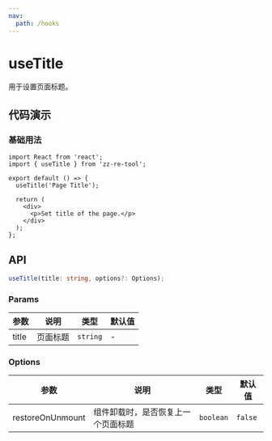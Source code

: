 ```yaml
---
nav:
  path: /hooks
---
```


# useTitle

用于设置页面标题。

## 代码演示

### 基础用法

```tsx
import React from 'react';
import { useTitle } from 'zz-re-tool';

export default () => {
  useTitle('Page Title');

  return (
    <div>
      <p>Set title of the page.</p>
    </div>
  );
};
```

## API

```typescript
useTitle(title: string, options?: Options);
```

### Params

| 参数  | 说明     | 类型     | 默认值 |
| ----- | -------- | -------- | ------ |
| title | 页面标题 | `string` | -      |

### Options

| 参数             | 说明                               | 类型      | 默认值  |
| ---------------- | ---------------------------------- | --------- | ------- |
| restoreOnUnmount | 组件卸载时，是否恢复上一个页面标题 | `boolean` | `false` |
